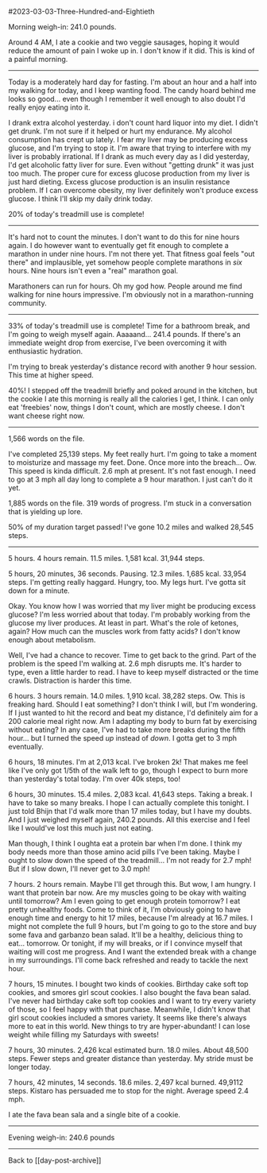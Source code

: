 #2023-03-03-Three-Hundred-and-Eightieth

Morning weigh-in:  241.0 pounds.

Around 4 AM, I ate a cookie and two veggie sausages, hoping it would reduce the amount of pain I woke up in.  I don't know if it did.  This is kind of a painful morning.

---
Today is a moderately hard day for fasting.  I'm about an hour and a half into my walking for today, and I keep wanting food.  The candy hoard behind me looks so good... even though I remember it well enough to also doubt I'd really enjoy eating into it.

I drank extra alcohol yesterday.  i don't count hard liquor into my diet.  I didn't get drunk.  I'm not sure if it helped or hurt my endurance.  My alcohol consumption has crept up lately.  I fear my liver may be producing excess glucose, and I'm trying to stop it.  I'm aware that trying to interfere with my liver is probably irrational.  If I drank as much every day as I did yesterday, I'd get alcoholic fatty liver for sure.  Even without "getting drunk" it was just too much.  The proper cure for excess glucose production from my liver is just hard dieting.  Excess glucose production is an insulin resistance problem.  If I can overcome obesity, my liver definitely won't produce excess glucose.  I think I'll skip my daily drink today.

20% of today's treadmill use is complete!

---
It's hard not to count the minutes.  I don't want to do this for nine hours again.  I do however want to eventually get fit enough to complete a marathon in under nine hours.  I'm not there yet.  That fitness goal feels "out there" and implausible, yet somehow people complete marathons in *six* hours.  Nine hours isn't even a "real" marathon goal.

Marathoners can run for hours.  Oh my god how.  People around me find walking for nine hours impressive.  I'm obviously not in a marathon-running community.

---
33% of today's treadmill use is complete!  Time for a bathroom break, and I'm going to weigh myself again.  Aaaaand...  241.4 pounds.  If there's an immediate weight drop from exercise, I've been overcoming it with enthusiastic hydration.

I'm trying to break yesterday's distance record with another 9 hour session.  This time at higher speed.

40%!  I stepped off the treadmill briefly and poked around in the kitchen, but the cookie I ate this morning is really all the calories I get, I think.  I can only eat 'freebies' now, things I don't count, which are mostly cheese.  I don't want cheese right now.

---
1,566 words on the file.

I've completed 25,139 steps.  My feet really hurt.  I'm going to take a moment to moisturize and massage my feet.  Done.  Once more into the breach...  Ow.  This speed is kinda difficult.  2.6 mph at present.  It's not fast enough.  I need to go at 3 mph all day long to complete a 9 hour marathon.  I just can't do it yet.

1,885 words on the file.  319 words of progress.  I'm stuck in a conversation that is yielding up lore.

50% of my duration target passed!  I've gone 10.2 miles and walked 28,545 steps.

---
5 hours.  4 hours remain.  11.5 miles.  1,581 kcal.  31,944 steps.

5 hours, 20 minutes, 36 seconds.  Pausing.  12.3 miles.  1,685 kcal.  33,954 steps.  I'm getting really haggard.  Hungry, too.  My legs hurt.  I've gotta sit down for a minute.

Okay.  You know how I was worried that my liver might be producing excess glucose?  I'm less worried about that today.  I'm probably working from the glucose my liver produces.  At least in part.  What's the role of ketones, again?  How much can the muscles work from fatty acids?  I don't know enough about metabolism.

Well, I've had a chance to recover.  Time to get back to the grind.  Part of the problem is the speed I'm walking at.  2.6 mph disrupts me.  It's harder to type, even a little harder to read.  I have to keep myself distracted or the time crawls.  Distraction is harder this time.

6 hours.  3 hours remain.  14.0 miles.  1,910 kcal.  38,282 steps.  Ow.  This is freaking hard.  Should I eat something?  I don't think I will, but I'm wondering.  If I just wanted to hit the record and beat my distance, I'd definitely aim for a 200 calorie meal right now.  Am I adapting my body to burn fat by exercising without eating?  In any case, I've had to take more breaks during the fifth hour... but I turned the speed *up* instead of *down*.  I gotta get to 3 mph eventually.

6 hours, 18 minutes.  I'm at 2,013 kcal.  I've broken 2k!  That makes me feel like I've only got 1/5th of the walk left to go, though I expect to burn more than yesterday's total today.  I'm over 40k steps, too!

6 hours, 30 minutes.  15.4 miles.  2,083 kcal.  41,643 steps.  Taking a break.  I have to take so many breaks.  I hope I can actually complete this tonight.  I just told Bhijn that I'd walk more than 17 miles today, but I have my doubts.  And I just weighed myself again, 240.2 pounds.  All this exercise and I feel like I would've lost this much just not eating.

Man though, I think I oughta eat a protein bar when I'm done.  I think my body needs more than those amino acid pills I've been taking.  Maybe I ought to slow down the speed of the treadmill...  I'm not ready for 2.7 mph!  But if I slow down, I'll never get to 3.0 mph!

7 hours.  2 hours remain.  Maybe I'll get through this.  But wow, I am hungry.  I want that protein bar now.  Are my muscles going to be okay with waiting until tomorrow?  Am I even going to get enough protein tomorrow?  I eat pretty unhealthy foods.  Come to think of it, I'm obviously going to have enough time and energy to hit 17 miles, because I'm already at 16.7 miles.  I might not complete the full 9 hours, but I'm going to go to the store and buy some fava and garbanzo bean salad.  It'll be a healthy, delicious thing to eat... tomorrow.  Or tonight, if my will breaks, or if I convince myself that waiting will cost me progress.  And I want the extended break with a change in my surroundings.  I'll come back refreshed and ready to tackle the next hour.

7 hours, 15 minutes.  I bought two kinds of cookies.  Birthday cake soft top cookies, and smores girl scout cookies.  I also bought the fava bean salad.  I've never had birthday cake soft top cookies and I want to try every variety of those, so I feel happy with that purchase.  Meanwhile, I didn't know that girl scout cookies included a smores variety.  It seems like there's always more to eat in this world.  New things to try are hyper-abundant!  I can lose weight while filling my Saturdays with sweets!

7 hours, 30 minutes.  2,426 kcal estimated burn.  18.0 miles.  About 48,500 steps.  Fewer steps and greater distance than yesterday.  My stride must be longer today.

7 hours, 42 minutes, 14 seconds.  18.6 miles.  2,497 kcal burned.  49,9112 steps.  Kistaro has persuaded me to stop for the night.  Average speed 2.4 mph.

I ate the fava bean sala and a single bite of a cookie.

---
Evening weigh-in:  240.6 pounds

---
Back to [[day-post-archive]]